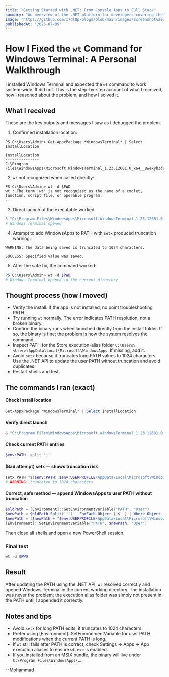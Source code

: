 ```yaml
---
title: "Getting Started with .NET: From Console Apps to Full Stack"
summary: "An overview of the .NET platform for developers—covering the core components, supported app types, and a minimal console-based To-Do app in C#."
image: "https://github.com/x7dl8p/blogs/blob/main/images/Screenshot%202025-10-02%20131326.png"
publishedAt: "2025-07-05"
---
```


# How I Fixed the `wt` Command for Windows Terminal: A Personal Walkthrough

I installed Windows Terminal and expected the `wt` command to work system-wide. It did not. This is the step-by-step account of what I received, how I reasoned about the problem, and how I solved it.

## What I received
These are the key outputs and messages I saw as I debugged the problem.

1. Confirmed installation location:
```text
PS C:\Users\Admin> Get-AppxPackage *WindowsTerminal* | Select InstallLocation

InstallLocation
---------------
C:\Program Files\WindowsApps\Microsoft.WindowsTerminal_1.23.12681.0_x64__8wekyb3d8bbwe
````

2. `wt` not recognized when called directly:

```text
PS C:\Users\Admin> wt -d $PWD
wt : The term 'wt' is not recognized as the name of a cmdlet, function, script file, or operable program.
...
```

3. Direct launch of the executable worked:

```powershell
& "C:\Program Files\WindowsApps\Microsoft.WindowsTerminal_1.23.12681.0_x64__8wekyb3d8bbwe\wt.exe"
# Windows Terminal opened
```

4. Attempt to add WindowsApps to PATH with `setx` produced truncation warning:

```text
WARNING: The data being saved is truncated to 1024 characters.

SUCCESS: Specified value was saved.
```

5. After the safe fix, the command worked:

```powershell
PS C:\Users\Admin> wt -d $PWD
# Windows Terminal opened in the current directory
```

## Thought process (how I moved)

* Verify the install. If the app is not installed, no point troubleshooting PATH.
* Try running `wt` normally. The error indicates PATH resolution, not a broken binary.
* Confirm the binary runs when launched directly from the install folder. If so, the binary is fine; the problem is how the system resolves the command.
* Inspect PATH for the Store execution-alias folder `C:\Users\<User>\AppData\Local\Microsoft\WindowsApps`. If missing, add it.
* Avoid `setx` because it truncates long PATH values to 1024 characters. Use the .NET API to update the user PATH without truncation and avoid duplicates.
* Restart shells and test.

## The commands I ran (exact)

#### Check install location

```powershell
Get-AppxPackage *WindowsTerminal* | Select InstallLocation
```

#### Verify direct launch

```powershell
& "C:\Program Files\WindowsApps\Microsoft.WindowsTerminal_1.23.12681.0_x64__8wekyb3d8bbwe\wt.exe"
```

#### Check current PATH entries

```powershell
$env:PATH -split ';'
```

#### (Bad attempt) setx — shows truncation risk

```powershell
setx PATH "$($env:PATH);$env:USERPROFILE\AppData\Local\Microsoft\WindowsApps"
# WARNING: truncated to 1024 characters
```

#### Correct, safe method — append WindowsApps to user PATH without truncation

```powershell
$oldPath = [Environment]::GetEnvironmentVariable("PATH", "User")
$newPath = $oldPath.Split(';') | ForEach-Object { $_ } | Where-Object { $_ -ne "$env:USERPROFILE\AppData\Local\Microsoft\WindowsApps" }
$newPath = ($newPath + "$env:USERPROFILE\AppData\Local\Microsoft\WindowsApps") -join ";"
[Environment]::SetEnvironmentVariable("PATH", $newPath, "User")
```

Then close all shells and open a new PowerShell session.

### Final test

```powershell
wt -d $PWD
```

## Result

After updating the PATH using the .NET API, `wt` resolved correctly and opened Windows Terminal in the current working directory. The installation was never the problem; the execution alias folder was simply not present in the PATH until I appended it correctly.

## Notes and tips

* Avoid `setx` for long PATH edits; it truncates to 1024 characters.
* Prefer using [Environment]::SetEnvironmentVariable for user PATH modifications when the current PATH is long.
* If `wt` still fails after PATH is correct, check Settings → Apps → App execution aliases to ensure `wt.exe` is enabled.
* If you installed from an MSIX bundle, the binary will live under `C:\Program Files\WindowsApps\…`.

--Mohammad